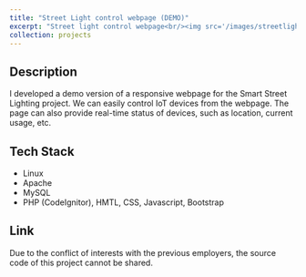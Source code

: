 ```yaml
---
title: "Street Light control webpage (DEMO)"
excerpt: "Street light control webpage<br/><img src='/images/streetlight.jpg'>"
collection: projects
---
```


## Description
I developed a demo version of a responsive webpage for the Smart Street Lighting project. We can easily control IoT devices from the webpage. The page can also provide real-time status of devices, such as location, current usage, etc.
## Tech Stack
* Linux
* Apache
* MySQL
* PHP (CodeIgnitor), HMTL, CSS, Javascript, Bootstrap

## Link
Due to the conflict of interests with the previous employers, the source code of this project cannot be shared.